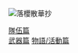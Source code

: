 ![落櫻散華抄](http://sk.wiki.1758play.com/images/b/b6/Mainpagepic.jpg)

[隊伍篇](https://github.com/AndyShiue/sakura/blob/master/battle.md)  
[武器篇](https://github.com/AndyShiue/sakura/blob/master/weapon.md)
[物語/活動篇](https://github.com/AndyShiue/sakura/blob/master/activity.md)